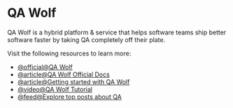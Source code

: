 # QA Wolf

QA Wolf is a hybrid platform & service that helps software teams ship better software faster by taking QA completely off their plate.

Visit the following resources to learn more:

- [@official@QA Wolf](https://www.qawolf.com/)
- [@article@QA Wolf Official Docs](https://app.qawolf.com/docs/why-qa-wolf)
- [@article@Getting started with QA Wolf](https://app.qawolf.com/docs/create-a-test)
- [@video@QA Wolf Tutorial](https://www.youtube.com/watch?v=BRxVu0De-4k\&list=PL33T95M59Kkg1zKCU5NHc2g2XYXOs3-DU)
- [@feed@Explore top posts about QA](https://app.daily.dev/tags/qa?ref=roadmapsh)
